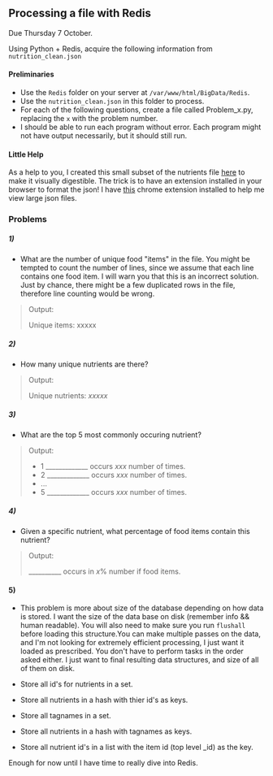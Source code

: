 ## Processing a file with Redis

Due Thursday 7 October.

Using Python + Redis, acquire the following information from `nutrition_clean.json`

#### Preliminaries

- Use the `Redis` folder on your server at `/var/www/html/BigData/Redis`.
- Use the `nutrition_clean.json` in this folder to process.
- For each of the following questions, create a file called Problem_x.py, replacing the `x` with the problem number.
- I should be able to run each program without error. Each program might not have output necessarily, but it should still run.

#### Little Help

As a help to you, I created this small subset of the nutrients file [here](http://cs.mwsu.edu/~griffin/redis/xaa) to make it visually digestible. The trick is to have an extension installed in your browser to format the json! I have [this](https://chrome.google.com/webstore/detail/jsonview/chklaanhfefbnpoihckbnefhakgolnmc) chrome extension installed to help me view large json files.

### Problems

##### 1)

- What are the number of unique food "items" in the file. You might be tempted to count the number of lines, since we assume that each line contains one food item. I will warn you that this is an incorrect solution. Just by chance, there might be a few duplicated rows in the file, therefore line counting would be wrong.

>Output:
>
>Unique items: xxxxx

##### 2)

- How many unique nutrients are there?

>Output:
>
>Unique nutrients: _xxxxx_

##### 3)
- What are the top 5 most commonly occuring nutrient?

>Output:
>
> - 1 _____________ occurs _xxx_ number of times.
> - 2 _____________ occurs _xxx_ number of times.
> - ...
> - 5 _____________ occurs _xxx_ number of times.


##### 4)
- Given a specific nutrient, what percentage of food items contain this nutrient?

>Output:
>
> __________ occurs in _x_% number if food items.


#### 5)

- This problem is more about size of the database depending on how data is stored. I want the size of the data base on disk (remember info && human readable). You will also need to make sure you run `flushall` before loading this structure.You can make multiple passes on the data, and I'm not looking for extremely efficient processing, I just want it loaded as prescribed. You don't have to perform tasks in the order asked either. I just want to final resulting data structures, and size of all of them on disk.

- Store all id's for nutrients in a set.
- Store all nutrients in a hash with thier id's as keys.
- Store all tagnames in a set.
- Store all nutrients in a hash with tagnames as keys.
- Store all nutrient id's in a list with the item id (top level _id) as the key.


Enough for now until I have time to really dive into Redis.



